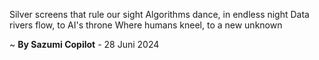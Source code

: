 Silver screens that rule our sight
Algorithms dance, in endless night
Data rivers flow, to AI's throne
Where humans kneel, to a new unknown

~ <b>By Sazumi Copilot</b> - 28 Juni 2024